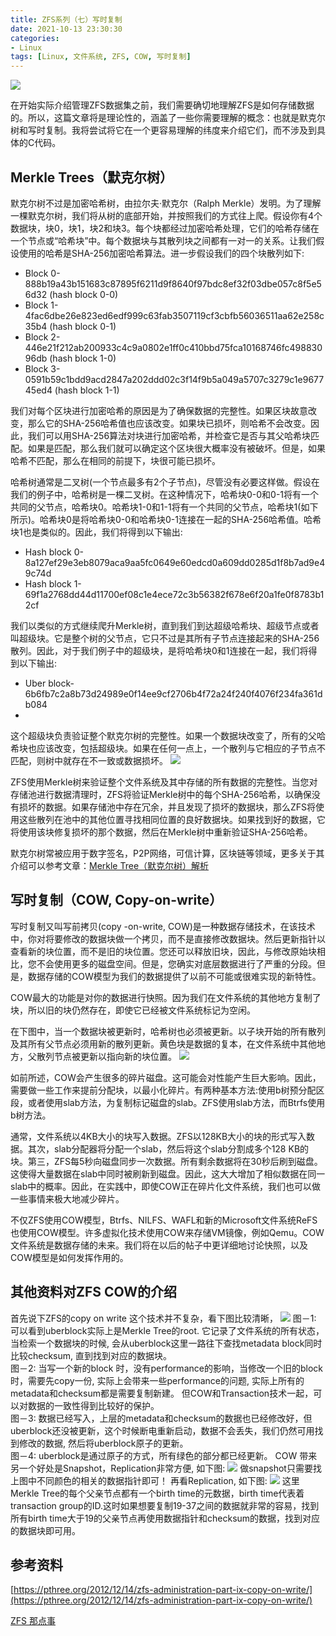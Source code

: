 ```yaml
---
title: ZFS系列（七）写时复制
date: 2021-10-13 23:30:30
categories:
- Linux
tags: [Linux, 文件系统, ZFS, COW, 写时复制]
---
```


![](https://z3.ax1x.com/2021/10/12/5nX7cD.png)

<!-- more -->



在开始实际介绍管理ZFS数据集之前，我们需要确切地理解ZFS是如何存储数据的。所以，这篇文章将是理论性的，涵盖了一些你需要理解的概念：也就是默克尔树和写时复制。我将尝试将它在一个更容易理解的纬度来介绍它们，而不涉及到具体的C代码。

## Merkle Trees（默克尔树）
 默克尔树不过是加密哈希树，由拉尔夫·默克尔（Ralph Merkle）发明。为了理解一棵默克尔树，我们将从树的底部开始，并按照我们的方式往上爬。假设你有4个数据块，块0，块1，块2和块3。每个块都经过加密哈希处理，它们的哈希存储在一个节点或“哈希块”中。每个数据块与其散列块之间都有一对一的关系。让我们假设使用的哈希是SHA-256加密哈希算法。进一步假设我们的四个块散列如下:
*  Block 0- 888b19a43b151683c87895f6211d9f8640f97bdc8ef32f03dbe057c8f5e56d32 (hash block 0-0)
*  Block 1- 4fac6dbe26e823ed6edf999c63fab3507119cf3cbfb56036511aa62e258c35b4 (hash block 0-1)
*  Block 2- 446e21f212ab200933c4c9a0802e1ff0c410bbd75fca10168746fc49883096db (hash block 1-0)
*  Block 3- 0591b59c1bdd9acd2847a202ddd02c3f14f9b5a049a5707c3279c1e967745ed4 (hash block 1-1)

我们对每个区块进行加密哈希的原因是为了确保数据的完整性。如果区块故意改变，那么它的SHA-256哈希值也应该改变。如果块已损坏，则哈希不会改变。因此，我们可以用SHA-256算法对块进行加密哈希，并检查它是否与其父哈希块匹配。如果是匹配，那么我们就可以确定这个区块很大概率没有被破坏。但是，如果哈希不匹配，那么在相同的前提下，块很可能已损坏。

哈希树通常是二叉树(一个节点最多有2个子节点)，尽管没有必要这样做。假设在我们的例子中，哈希树是一棵二叉树。在这种情况下，哈希块0-0和0-1将有一个共同的父节点，哈希块0。哈希块1-0和1-1将有一个共同的父节点，哈希块1(如下所示)。哈希块0是将哈希块0-0和哈希块0-1连接在一起的SHA-256哈希值。哈希块1也是类似的。因此，我们将得到以下输出:
*  Hash block 0- 8a127ef29e3eb8079aca9aa5fc0649e60edcd0a609dd0285d1f8b7ad9e49c74d
*  Hash block 1- 69f1a2768dd44d11700ef08c1e4ece72c3b56382f678e6f20a1fe0f8783b12cf

我们以类似的方式继续爬升Merkle树，直到我们到达超级哈希块、超级节点或者叫超级块。它是整个树的父节点，它只不过是其所有子节点连接起来的SHA-256散列。因此，对于我们例子中的超级块，是将哈希块0和1连接在一起，我们将得到以下输出:
*  Uber block- 6b6fb7c2a8b73d24989e0f14ee9cf2706b4f72a24f240f4076f234fa361db084
*

这个超级块负责验证整个默克尔树的完整性。如果一个数据块改变了，所有的父哈希块也应该改变，包括超级块。如果在任何一点上，一个散列与它相应的子节点不匹配，则树中就存在不一致或数据损坏。
![](https://z3.ax1x.com/2021/10/12/5nXPT1.png)

ZFS使用Merkle树来验证整个文件系统及其中存储的所有数据的完整性。当您对存储池进行数据清理时，ZFS将验证Merkle树中的每个SHA-256哈希，以确保没有损坏的数据。如果存储池中存在冗余，并且发现了损坏的数据块，那么ZFS将使用这些散列在池中的其他位置寻找相同位置的良好数据块。如果找到好的数据，它将使用该块修复损坏的那个数据，然后在Merkle树中重新验证SHA-256哈希。

默克尔树常被应用于数字签名，P2P网络，可信计算，区块链等领域，更多关于其介绍可以参考文章：[Merkle Tree（默克尔树）解析](https://www.cnblogs.com/fengzhiwu/p/5524324.html)

## 写时复制（COW, Copy-on-write）
 写时复制又叫写前拷贝(copy -on-write, COW)是一种数据存储技术，在该技术中，你对将要修改的数据块做一个拷贝，而不是直接修改数据块。然后更新指针以查看新的块位置，而不是旧的块位置。您还可以释放旧块，因此，与修改原始块相比，您不会使用更多的磁盘空间。但是，您确实对底层数据进行了严重的分段。但是，数据存储的COW模型为我们的数据提供了以前不可能或很难实现的新特性。

COW最大的功能是对你的数据进行快照。因为我们在文件系统的其他地方复制了块，所以旧的块仍然存在，即使它已经被文件系统标记为空闲。

在下图中，当一个数据块被更新时，哈希树也必须被更新。以子块开始的所有散列及其所有父节点必须用新的散列更新。黄色块是数据的复本，在文件系统中其他地方，父散列节点被更新以指向新的块位置。
![](https://z3.ax1x.com/2021/10/12/5nXVSO.md.png)


 如前所述，COW会产生很多的碎片磁盘。这可能会对性能产生巨大影响。因此，需要做一些工作来提前分配块，以最小化碎片。有两种基本方法:使用b树预分配区段，或者使用slab方法，为复制标记磁盘的slab。ZFS使用slab方法，而Btrfs使用b树方法。

通常，文件系统以4KB大小的块写入数据。ZFS以128KB大小的块的形式写入数据。其次，slab分配器将分配一个slab，然后将这个slab分割成多个128 KB的块。第三，ZFS每5秒向磁盘同步一次数据。所有剩余数据将在30秒后刷到磁盘。这使得大量数据在slab中同时被刷新到磁盘。因此，这大大增加了相似数据在同一slab中的概率。因此，在实践中，即使COW正在碎片化文件系统，我们也可以做一些事情来极大地减少碎片。

不仅ZFS使用COW模型，Btrfs、NILFS、WAFL和新的Microsoft文件系统ReFS也使用COW模型。许多虚拟化技术使用COW来存储VM镜像，例如Qemu。COW文件系统是数据存储的未来。我们将在以后的帖子中更详细地讨论快照，以及COW模型是如何发挥作用的。

## 其他资料对ZFS COW的介绍

首先说下ZFS的copy on write 这个技术并不复杂，看下图比较清晰，
![](https://z3.ax1x.com/2021/10/12/5nXumd.png)
图－1: 可以看到uberblock实际上是Merkle Tree的root. 它记录了文件系统的所有状态，当检索一个数据块的时候, 会从uberblock这里一路往下查找metadata block同时比较checksum, 直到找到对应的数据块。  
图－2: 当写一个新的block 时，没有performance的影响，当修改一个旧的block时，需要先copy一份, 实际上会带来一些performance的问题, 实际上所有的metadata和checksum都是需要复制新建。 但COW和Transaction技术一起，可以对数据的一致性得到比较好的保护。  
图－3: 数据已经写入，上层的metadata和checksum的数据也已经修改好，但uberblock还没被更新，这个时候断电重新启动，数据不会丢失，我们仍然可用找到修改的数据, 然后将uberblock原子的更新。  
图－4: uberblock是通过原子的方式，所有绿色的部分都已经更新。
COW 带来另一个好处是Snapshot，Replication非常方便, 如下图: 
![](https://z3.ax1x.com/2021/10/12/5nX7cD.png)
做snapshot只需要找上图中不同颜色的相关的数据指针即可！
再看Replication, 如下图: 
![](https://z3.ax1x.com/2021/10/12/5nXLBd.png)
这里Merkle Tree的每个父亲节点都有一个birth time的元数据，birth time代表着transaction group的ID.这时如果想要复制19-37之间的数据就非常的容易，找到所有birth time大于19的父亲节点再使用数据指针和checksum的数据，找到对应的数据块即可用。

## 参考资料
[https://pthree.org/2012/12/14/zfs-administration-part-ix-copy-on-write/](https://pthree.org/2012/12/14/zfs-administration-part-ix-copy-on-write/)

[ZFS 那点事](https://linux.cn/article-7422-1.html)














